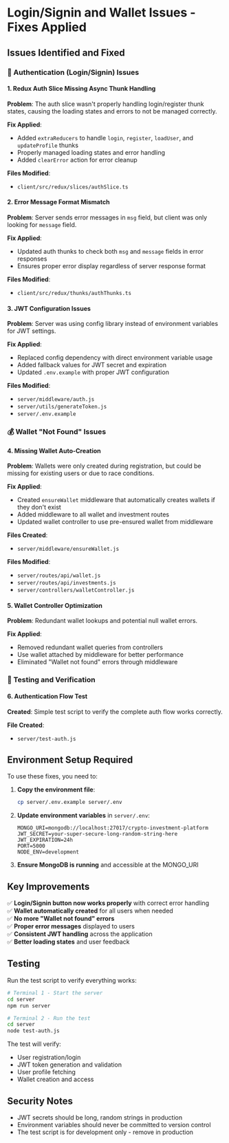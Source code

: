 # Login/Signin and Wallet Issues - Fixes Applied

## Issues Identified and Fixed

### 🔐 Authentication (Login/Signin) Issues

#### 1. **Redux Auth Slice Missing Async Thunk Handling**
**Problem**: The auth slice wasn't properly handling login/register thunk states, causing the loading states and errors to not be managed correctly.

**Fix Applied**:
- Added `extraReducers` to handle `login`, `register`, `loadUser`, and `updateProfile` thunks
- Properly managed loading states and error handling
- Added `clearError` action for error cleanup

**Files Modified**:
- `client/src/redux/slices/authSlice.ts`

#### 2. **Error Message Format Mismatch**
**Problem**: Server sends error messages in `msg` field, but client was only looking for `message` field.

**Fix Applied**:
- Updated auth thunks to check both `msg` and `message` fields in error responses
- Ensures proper error display regardless of server response format

**Files Modified**:
- `client/src/redux/thunks/authThunks.ts`

#### 3. **JWT Configuration Issues**
**Problem**: Server was using config library instead of environment variables for JWT settings.

**Fix Applied**:
- Replaced config dependency with direct environment variable usage
- Added fallback values for JWT secret and expiration
- Updated `.env.example` with proper JWT configuration

**Files Modified**:
- `server/middleware/auth.js`
- `server/utils/generateToken.js`
- `server/.env.example`

### 💰 Wallet "Not Found" Issues

#### 4. **Missing Wallet Auto-Creation**
**Problem**: Wallets were only created during registration, but could be missing for existing users or due to race conditions.

**Fix Applied**:
- Created `ensureWallet` middleware that automatically creates wallets if they don't exist
- Added middleware to all wallet and investment routes
- Updated wallet controller to use pre-ensured wallet from middleware

**Files Created**:
- `server/middleware/ensureWallet.js`

**Files Modified**:
- `server/routes/api/wallet.js`
- `server/routes/api/investments.js`
- `server/controllers/walletController.js`

#### 5. **Wallet Controller Optimization**
**Problem**: Redundant wallet lookups and potential null wallet errors.

**Fix Applied**:
- Removed redundant wallet queries from controllers
- Use wallet attached by middleware for better performance
- Eliminated "Wallet not found" errors through middleware

### 🧪 Testing and Verification

#### 6. **Authentication Flow Test**
**Created**: Simple test script to verify the complete auth flow works correctly.

**File Created**:
- `server/test-auth.js`

## Environment Setup Required

To use these fixes, you need to:

1. **Copy the environment file**:
   ```bash
   cp server/.env.example server/.env
   ```

2. **Update environment variables** in `server/.env`:
   ```env
   MONGO_URI=mongodb://localhost:27017/crypto-investment-platform
   JWT_SECRET=your-super-secure-long-random-string-here
   JWT_EXPIRATION=24h
   PORT=5000
   NODE_ENV=development
   ```

3. **Ensure MongoDB is running** and accessible at the MONGO_URI

## Key Improvements

✅ **Login/Signin button now works properly** with correct error handling  
✅ **Wallet automatically created** for all users when needed  
✅ **No more "Wallet not found" errors**  
✅ **Proper error messages** displayed to users  
✅ **Consistent JWT handling** across the application  
✅ **Better loading states** and user feedback  

## Testing

Run the test script to verify everything works:

```bash
# Terminal 1 - Start the server
cd server
npm run server

# Terminal 2 - Run the test
cd server
node test-auth.js
```

The test will verify:
- User registration/login
- JWT token generation and validation
- User profile fetching
- Wallet creation and access

## Security Notes

- JWT secrets should be long, random strings in production
- Environment variables should never be committed to version control
- The test script is for development only - remove in production